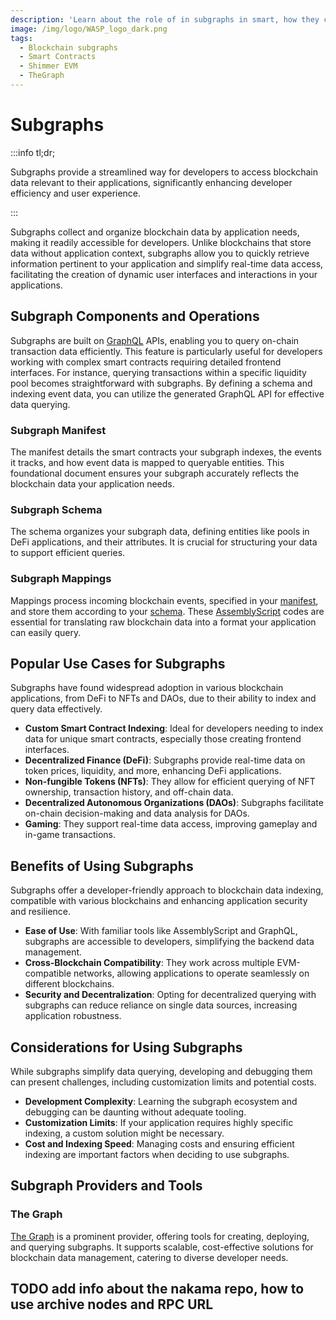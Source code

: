 ```yaml
---
description: 'Learn about the role of in subgraphs in smart, how they can provide indexed blockchain data to your smart contracts.'
image: /img/logo/WASP_logo_dark.png
tags:
  - Blockchain subgraphs
  - Smart Contracts
  - Shimmer EVM
  - TheGraph  
---
```


# Subgraphs

:::info tl;dr;

Subgraphs provide a streamlined way for developers to access blockchain data relevant to their applications,
significantly enhancing developer efficiency and user experience.

:::

Subgraphs collect and organize blockchain data by application needs, making it readily accessible for developers. Unlike
blockchains that store data without application context, subgraphs allow you to quickly retrieve information pertinent
to your application and simplify real-time data access, facilitating the creation of
dynamic user interfaces and interactions in your applications.

## Subgraph Components and Operations

Subgraphs are built on [GraphQL](https://graphql.org/) APIs, enabling you to query on-chain transaction data efficiently. 
This feature is particularly useful for developers working with complex smart contracts requiring detailed frontend 
interfaces. For instance, querying transactions within a specific liquidity pool becomes straightforward with subgraphs.
By defining a schema and indexing event data, you can utilize the generated GraphQL API for effective data querying.

### Subgraph Manifest

The manifest details the smart contracts your subgraph indexes, the events it tracks, and how event data is mapped to
queryable entities. This foundational document ensures your subgraph accurately reflects the blockchain data your
application needs.

### Subgraph Schema

The schema organizes your subgraph data, defining entities like pools in DeFi applications, and their attributes. It is
crucial for structuring your data to support efficient queries.

### Subgraph Mappings

Mappings process incoming blockchain events, specified in your [manifest](#subgraph-manifest), and store them
according to your [schema](#subgraph-schema). 
These [AssemblyScript](https://www.assemblyscript.org/) codes are essential for translating raw blockchain data into a 
format your application can easily query.

## Popular Use Cases for Subgraphs

Subgraphs have found widespread adoption in various blockchain applications, from DeFi to NFTs and DAOs, due to their
ability to index and query data effectively.

* **Custom Smart Contract Indexing**: Ideal for developers needing to index data for unique smart contracts, especially
  those creating frontend interfaces.
* **Decentralized Finance (DeFi)**: Subgraphs provide real-time data on token prices, liquidity, and more, enhancing DeFi
  applications.
* **Non-fungible Tokens (NFTs)**: They allow for efficient querying of NFT ownership, transaction history, and off-chain
  data.
* **Decentralized Autonomous Organizations (DAOs)**: Subgraphs facilitate on-chain decision-making and data analysis for
  DAOs.
* **Gaming**: They support real-time data access, improving gameplay and in-game transactions.

## Benefits of Using Subgraphs

Subgraphs offer a developer-friendly approach to blockchain data indexing, compatible with various blockchains and
enhancing application security and resilience.

* **Ease of Use**: With familiar tools like AssemblyScript and GraphQL, subgraphs are accessible to developers, simplifying
  the backend data management.
* **Cross-Blockchain Compatibility**: They work across multiple EVM-compatible networks, allowing applications to operate
  seamlessly on different blockchains.
* **Security and Decentralization**: Opting for decentralized querying with subgraphs can reduce reliance on single data
  sources, increasing application robustness.

## Considerations for Using Subgraphs

While subgraphs simplify data querying, developing and debugging them can present challenges, including customization
limits and potential costs.

* **Development Complexity**: Learning the subgraph ecosystem and debugging can be daunting without adequate tooling.
* **Customization Limits**: If your application requires highly specific indexing, a custom solution might be necessary.
* **Cost and Indexing Speed**: Managing costs and ensuring efficient indexing are important factors when deciding to use
  subgraphs.

## Subgraph Providers and Tools

### The Graph

[The Graph](https://thegraph.com/) is a prominent provider, offering tools for creating, deploying, and querying
subgraphs.
It supports scalable, cost-effective solutions for blockchain data management, catering to diverse developer needs.

## TODO add info about the nakama repo, how to use archive nodes and RPC URL